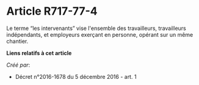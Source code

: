 # Article R717-77-4

Le terme “les intervenants” vise l'ensemble des travailleurs, travailleurs indépendants, et employeurs exerçant en personne,
opérant sur un même chantier.

**Liens relatifs à cet article**

_Créé par_:

  - Décret n°2016-1678 du 5 décembre 2016 - art. 1
